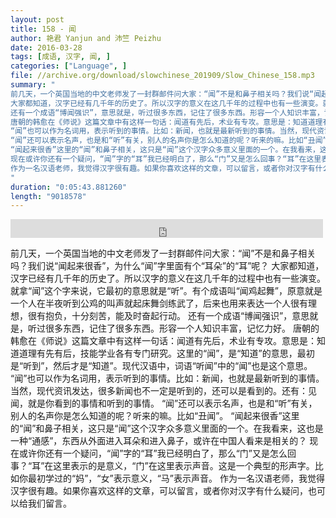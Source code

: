 ```yaml
---
layout: post
title: 158 - 闻
author: 艳君 Yanjun and 沛竺 Peizhu
date: 2016-03-28
tags: [成语, 汉字, 闻, ]
categories: ["Language", ]
file: //archive.org/download/slowchinese_201909/Slow_Chinese_158.mp3
summary: "
前几天，一个英国当地的中文老师发了一封群邮件问大家：“闻”不是和鼻子相关吗？我们说“闻起来很香”，为什么“闻”字里面有个“耳朵”的“耳”呢？
大家都知道，汉字已经有几千年的历史了。所以汉字的意义在这几千年的过程中也有一些演变。就拿“闻”这个字来说，它最初的意思就是“听”。有个成语叫“闻鸡起舞”，原意就是一个人在半夜听到公鸡的叫声就起床舞剑练武了，后来也用来表达一个人很有理想，很有抱负，十分刻苦，能及时奋起行动。
还有一个成语“博闻强识”，意思就是，听过很多东西，记住了很多东西。形容一个人知识丰富，记忆力好。
唐朝的韩愈在《师说》这篇文章中有这样一句话：闻道有先后，术业有专攻。意思是：知道道理有先有后，技能学业各有专门研究。这里的“闻”，是“知道”的意思，最初是“听到”，然后才是“知道”。现代汉语中，词语“听闻”中的“闻”也是这个意思。
“闻”也可以作为名词用，表示听到的事情。比如：新闻，也就是最新听到的事情。当然，现代资讯发达，很多新闻也不一定是听到的，还可以是看到的。还有：见闻，就是你看到的事情和听到的事情。
“闻”还可以表示名声，也是和“听”有关，别人的名声你是怎么知道的呢？听来的嘛。比如“丑闻”。
“闻起来很香”这里的“闻”和鼻子相关，这只是“闻”这个汉字众多意义里面的一个。在我看来，这也是一种“通感”，东西从外面进入耳朵和进入鼻子，或许在中国人看来是相关的？
现在或许你还有一个疑问，“闻”字的“耳”我已经明白了，那么“门”又是怎么回事？“耳”在这里表示的是意义，“门”在这里表示声音。这是一个典型的形声字。比如你最初学过的“妈”，“女”表示意义，“马”表示声音。
作为一名汉语老师，我觉得汉字很有趣。如果你喜欢这样的文章，可以留言，或者你对汉字有什么疑问，也可以给我们留言。
"
duration: "0:05:43.881260"
length: "9018578"
---
```


<iframe src="https://archive.org/embed/slowchinese_201909/Slow_Chinese_158.mp3" width="500" height="30" frameborder="0" webkitallowfullscreen="true" mozallowfullscreen="true" allowfullscreen></iframe>

前几天，一个英国当地的中文老师发了一封群邮件问大家：“闻”不是和鼻子相关吗？我们说“闻起来很香”，为什么“闻”字里面有个“耳朵”的“耳”呢？
大家都知道，汉字已经有几千年的历史了。所以汉字的意义在这几千年的过程中也有一些演变。就拿“闻”这个字来说，它最初的意思就是“听”。有个成语叫“闻鸡起舞”，原意就是一个人在半夜听到公鸡的叫声就起床舞剑练武了，后来也用来表达一个人很有理想，很有抱负，十分刻苦，能及时奋起行动。
还有一个成语“博闻强识”，意思就是，听过很多东西，记住了很多东西。形容一个人知识丰富，记忆力好。
唐朝的韩愈在《师说》这篇文章中有这样一句话：闻道有先后，术业有专攻。意思是：知道道理有先有后，技能学业各有专门研究。这里的“闻”，是“知道”的意思，最初是“听到”，然后才是“知道”。现代汉语中，词语“听闻”中的“闻”也是这个意思。
“闻”也可以作为名词用，表示听到的事情。比如：新闻，也就是最新听到的事情。当然，现代资讯发达，很多新闻也不一定是听到的，还可以是看到的。还有：见闻，就是你看到的事情和听到的事情。
“闻”还可以表示名声，也是和“听”有关，别人的名声你是怎么知道的呢？听来的嘛。比如“丑闻”。
“闻起来很香”这里的“闻”和鼻子相关，这只是“闻”这个汉字众多意义里面的一个。在我看来，这也是一种“通感”，东西从外面进入耳朵和进入鼻子，或许在中国人看来是相关的？
现在或许你还有一个疑问，“闻”字的“耳”我已经明白了，那么“门”又是怎么回事？“耳”在这里表示的是意义，“门”在这里表示声音。这是一个典型的形声字。比如你最初学过的“妈”，“女”表示意义，“马”表示声音。
作为一名汉语老师，我觉得汉字很有趣。如果你喜欢这样的文章，可以留言，或者你对汉字有什么疑问，也可以给我们留言。
